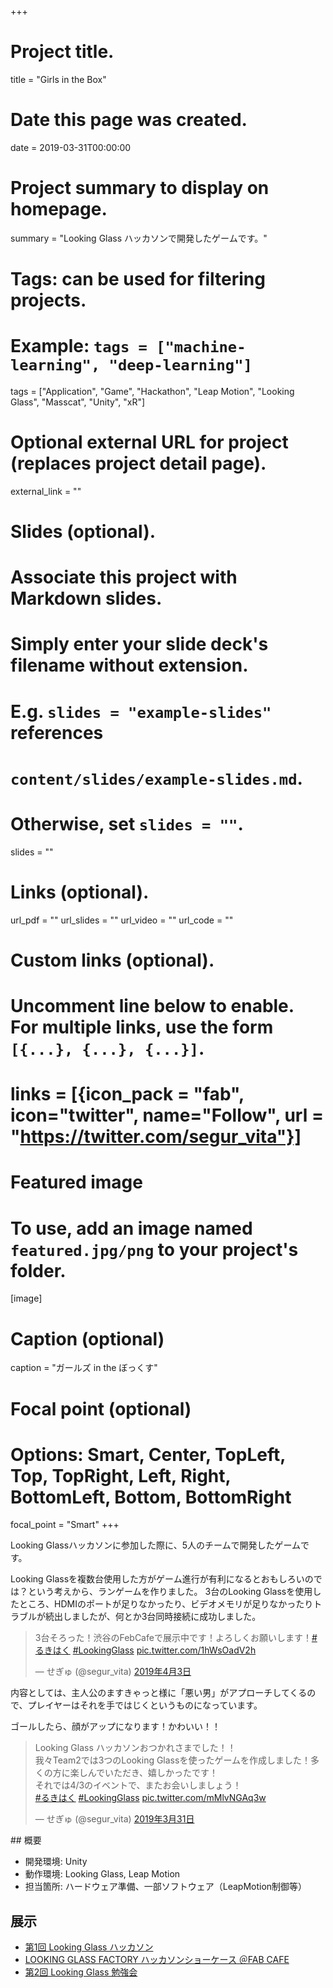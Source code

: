 +++
# Project title.
title = "Girls in the Box"

# Date this page was created.
date = 2019-03-31T00:00:00

# Project summary to display on homepage.
summary = "Looking Glass ハッカソンで開発したゲームです。"

# Tags: can be used for filtering projects.
# Example: `tags = ["machine-learning", "deep-learning"]`
tags = ["Application", "Game", "Hackathon", "Leap Motion", "Looking Glass", "Masscat", "Unity", "xR"]

# Optional external URL for project (replaces project detail page).
external_link = ""

# Slides (optional).
#   Associate this project with Markdown slides.
#   Simply enter your slide deck's filename without extension.
#   E.g. `slides = "example-slides"` references 
#   `content/slides/example-slides.md`.
#   Otherwise, set `slides = ""`.
slides = ""

# Links (optional).
url_pdf = ""
url_slides = ""
url_video = ""
url_code = ""

# Custom links (optional).
#   Uncomment line below to enable. For multiple links, use the form `[{...}, {...}, {...}]`.
# links = [{icon_pack = "fab", icon="twitter", name="Follow", url = "https://twitter.com/segur_vita"}]

# Featured image
# To use, add an image named `featured.jpg/png` to your project's folder. 
[image]
  # Caption (optional)
  caption = "ガールズ in the ぼっくす"

  # Focal point (optional)
  # Options: Smart, Center, TopLeft, Top, TopRight, Left, Right, BottomLeft, Bottom, BottomRight
  focal_point = "Smart"
+++


Looking Glassハッカソンに参加した際に、5人のチームで開発したゲームです。

Looking Glassを複数台使用した方がゲーム進行が有利になるとおもしろいのでは？という考えから、ランゲームを作りました。
3台のLooking Glassを使用したところ、HDMIのポートが足りなかったり、ビデオメモリが足りなかったりトラブルが続出しましたが、何とか3台同時接続に成功しました。

<blockquote class="twitter-tweet" data-lang="ja"><p lang="ja" dir="ltr">3台そろった！渋谷のFebCafeで展示中です！よろしくお願いします！<a href="https://twitter.com/hashtag/%E3%82%8B%E3%81%8D%E3%81%AF%E3%81%8F?src=hash&amp;ref_src=twsrc%5Etfw">#るきはく</a> <a href="https://twitter.com/hashtag/LookingGlass?src=hash&amp;ref_src=twsrc%5Etfw">#LookingGlass</a> <a href="https://t.co/1hWsOadV2h">pic.twitter.com/1hWsOadV2h</a></p>&mdash; せぎゅ (@segur_vita) <a href="https://twitter.com/segur_vita/status/1113393955817672704?ref_src=twsrc%5Etfw">2019年4月3日</a></blockquote>
<script async src="https://platform.twitter.com/widgets.js" charset="utf-8"></script>
内容としては、主人公のますきゃっと様に「悪い男」がアプローチしてくるので、プレイヤーはそれを手ではじくというものになっています。

ゴールしたら、顔がアップになります！かわいい！！

<blockquote class="twitter-tweet" data-lang="ja"><p lang="ja" dir="ltr">Looking Glass ハッカソンおつかれさまでした！！<br>我々Team2では3つのLooking Glassを使ったゲームを作成しました！多くの方に楽しんでいただき、嬉しかったです！<br>それでは4/3のイベントで、またお会いしましょう！<br> <a href="https://twitter.com/hashtag/%E3%82%8B%E3%81%8D%E3%81%AF%E3%81%8F?src=hash&amp;ref_src=twsrc%5Etfw">#るきはく</a> <a href="https://twitter.com/hashtag/LookingGlass?src=hash&amp;ref_src=twsrc%5Etfw">#LookingGlass</a> <a href="https://t.co/mMlvNGAq3w">pic.twitter.com/mMlvNGAq3w</a></p>&mdash; せぎゅ (@segur_vita) <a href="https://twitter.com/segur_vita/status/1112346492168073216?ref_src=twsrc%5Etfw">2019年3月31日</a></blockquote>
<script async src="https://platform.twitter.com/widgets.js" charset="utf-8"></script>
## 概要

- 開発環境: Unity
- 動作環境: Looking Glass, Leap Motion
- 担当箇所: ハードウェア準備、一部ソフトウェア（LeapMotion制御等）


## 展示

- [第1回 Looking Glass ハッカソン](https://lookingglass.connpass.com/event/119022/)
- [LOOKING GLASS FACTORY ハッカソンショーケース ＠FAB CAFE](https://lookingglassfactory.com/events/looking-glass-factory-fab-cafe)
- [第2回 Looking Glass 勉強会](https://lookingglass.connpass.com/event/123727/)



